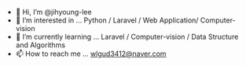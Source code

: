 - 👋 Hi, I’m @jihyoung-lee
- 👀 I’m interested in ... Python / Laravel / Web Application/ Computer-vision
- 🌱 I’m currently learning ... Laravel / Computer-vision / Data Structure and Algorithms
- 📫 How to reach me ... wlgud3412@naver.com

<!---
jihyoung-lee/jihyoung-lee is a ✨ special ✨ repository because its `README.md` (this file) appears on your GitHub profile.
You can click the Preview link to take a look at your changes.
--->
